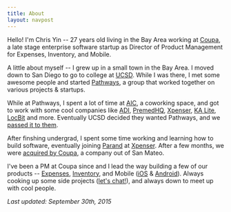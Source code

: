 ```yaml
---
title: About
layout: navpost
---
```


Hello! I'm Chris Yin -- 27 years old living in the Bay Area working at [Coupa](http://www.crunchbase.com/organization/coupa), a late stage enterprise software startup as Director of Product Management for Expenses, Inventory, and Mobile. 

A little about myself -- I grew up in a small town in the Bay Area. I moved down to San Diego to go to college at [UCSD](https://ucsd.edu/). While I was there, I met some awesome people and started [Pathways](http://rady.ucsd.edu/ciid/pathways-ventures/), a group that worked together on various projects & startups. 

While at Pathways, I spent a lot of time at [AIC](http://ansirsd.com/), a coworking space, and got to work with some cool companies like [ADI](http://nextshark.com/ecoqube-how-this-startup-can-seriously-end-world-hunger/), [PremedHQ](http://www.premedhq.com), [Xpenser](http://techcrunch.com/2009/10/06/xpenser-is-the-tripit-for-expense-tracking/), [KA Lite](http://www.bbc.com/future/story/20131030-net-lessons-for-worlds-poorest), [LocBit](http://ivn.us/2012/12/08/locbit-young-ceo-amongst-citys-core-startups/) and more. Eventually UCSD decided they wanted Pathways, and we [passed it to them](http://rady.ucsd.edu/ciid/pathways-ventures/).

After finshing undergrad, I spent some time working and learning how to build software, eventually joining [Parand](https://twitter.com/parand) at [Xpenser](http://xpenser.com/). After a few months, we were [acquired by Coupa](http://www.xconomy.com/san-diego/2013/04/18/acquired-or-acq-hired-xpenser-adds-expertise-to-coupas-web-services/), a company out of San Mateo. 

I've been a PM at Coupa since and I lead the way building a few of our products -- [Expenses](http://www.coupa.com/solutions/expense-management-software), [Inventory](http://www.coupa.com/solutions/inventory-system), and Mobile ([iOS](https://itunes.apple.com/us/app/coupa-expense-reports-requisitions/id599455669?mt=8) & [Android](https://play.google.com/store/apps/details?id=com.coupa.android.coupamobile&hl=en)). Always cooking up some side projects ([let's chat!](https://mail.google.com/mail/?view=cm&fs=1&tf=1&to=christopher.e.yin@gmail.com)), and always down to meet up with cool people. 

*Last updated: September 30th, 2015*
